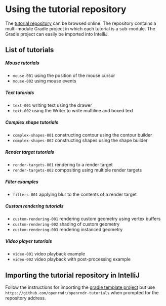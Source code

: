 # Using the tutorial repository

The [tutorial repository](https://github.com/openrndr/openrndr-tutorials) can be browsed online.
The repository contains a multi-module Gradle project in which each tutorial is a sub-module. The Gradle project can easily be imported into IntelliJ.

## List of tutorials

##### Mouse tutorials
 - `mouse-001` using the position of the mouse cursor
 - `mouse-002` using mouse events

##### Text tutorials
 - `text-001` writing text using the drawer
 - `text-002` using the Writer to write multiline and boxed text

##### Complex shape tutorials
 - `complex-shapes-001` constructing contour using the contour builder
 - `complex-shapes-002` constructing shapes using the shape builder

##### Render target tutorials
 - `render-targets-001` rendering to a render target
 - `render-targets-002` compositing using multiple render targets

##### Filter examples
 - `filters-001` applying blur to the contents of a render target

##### Custom rendering tutorials
 - `custom-rendering-001` rendering custom geometry using vertex buffers
 - `custom-rendering-002` shading of custom geometry
 - `custom-rendering-003` rendering instanced geometry

##### Video player tutorials
 - `video-001` video playback example
 - `video-002` video playback with post-processing example

## Importing the tutorial repository in IntelliJ
Follow the instructions for importing the [gradle template project](https://github.com/openrndr/openrndr-gradle-template) but use `https://github.com/openrndr/openrndr-tutorials` when prompted for the repository address.
